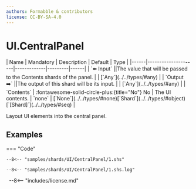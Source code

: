 ```yaml
---
authors: Formabble & contributors
license: CC-BY-SA-4.0
---
```



# UI.CentralPanel

<div class="sh-parameters" markdown="1">
| Name | Mandatory | Description | Default | Type |
|------|---------------------|-------------|---------|------|
| `⬅️ Input` ||The value that will be passed to the Contents shards of the panel. | | [`Any`](../../types/#any) |
| `Output ➡️` ||The output of this shard will be its input. | | [`Any`](../../types/#any) |
| `Contents` | :fontawesome-solid-circle-plus:{title="No"} No  | The UI contents. | `none` | [`None`](../../types/#none)[`Shard`](../../types/#object)[`[Shard]`](../../types/#seq) |

</div>

Layout UI elements into the central panel.

## Examples

=== "Code"

  ```x86asm linenums="1"
  --8<-- "samples/shards/UI/CentralPanel/1.shs"
  ```

  ```
  --8<-- "samples/shards/UI/CentralPanel/1.shs.log"
  ```
&nbsp;
--8<-- "includes/license.md"

